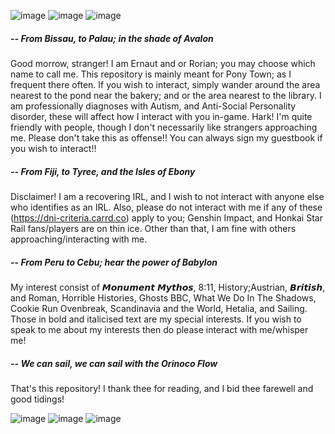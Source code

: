![image](https://github.com/ernautical/ernautical/assets/161996176/d353de62-c99b-4da4-a42f-33d6b995c943)
![image](https://github.com/ernautical/ernautical/assets/161996176/d7680bde-44e5-4c80-803d-6f3665e8d66d)
![image](https://github.com/ernautical/ernautical/assets/161996176/cd3b18dc-f49b-40aa-abc1-be1b4fed5ab7)

##### -- From Bissau, to Palau; in the shade of Avalon

Good morrow, stranger! I am Ernaut and or Rorian; you may choose which name to call me. This repository is mainly meant for Pony Town; as I frequent there often. If you wish to interact, simply wander around the area nearest to the pond near the bakery; and or the area nearest to the library. I am professionally diagnoses with Autism, and Anti-Social Personality disorder, these will affect how I interact with you in-game. Hark! I'm quite friendly with people, though I don't necessarily like strangers approaching me. Please don't take this as offense!! You can always sign my guestbook if you wish to interact!!

##### -- From Fiji, to Tyree, and the Isles of Ebony

Disclaimer! I am a recovering IRL, and I wish to not interact with anyone else who identifies as an IRL. Also, please do not interact with me if any of these (https://dni-criteria.carrd.co) apply to you; Genshin Impact, and Honkai Star Rail fans/players are on thin ice. Other than that, I am fine with others approaching/interacting with me.

##### -- From Peru to Cebu; hear the power of Babylon

My interest consist of 𝙈𝙤𝙣𝙪𝙢𝙚𝙣𝙩 𝙈𝙮𝙩𝙝𝙤𝙨, 8:11, History;Austrian, 𝘽𝙧𝙞𝙩𝙞𝙨𝙝, and Roman, Horrible Histories, Ghosts BBC, What We Do In The Shadows, Cookie Run Ovenbreak, Scandinavia and the World, Hetalia, and Sailing. Those in bold and italicised text are my special interests. If you wish to speak to me about my interests then do please interact with me/whisper me!

##### -- We can sail, we can sail with the Orinoco Flow

That's this repository! I thank thee for reading, and I bid thee farewell and good tidings!

![image](https://github.com/ernautical/ernautical/assets/161996176/d353de62-c99b-4da4-a42f-33d6b995c943)
![image](https://github.com/ernautical/ernautical/assets/161996176/d722448e-2d8a-4531-a3da-d7affdfbf119)
![image](https://github.com/ernautical/ernautical/assets/161996176/cd3b18dc-f49b-40aa-abc1-be1b4fed5ab7)

